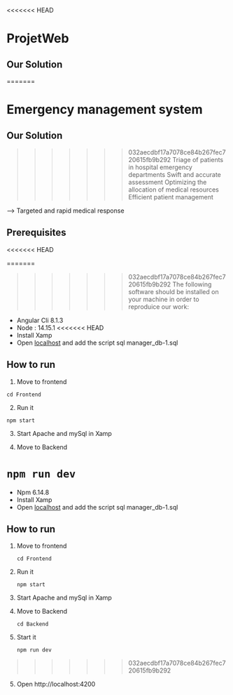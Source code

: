 <<<<<<< HEAD
# ProjetWeb

## Our Solution

=======
# Emergency management system

## Our Solution
>>>>>>> 032aecdbf17a7078ce84b267fec720615fb9b292
Triage of patients in hospital emergency departments
Swift and accurate assessment
Optimizing the allocation of medical resources
Efficient patient management

--> Targeted and rapid medical response

## Prerequisites
<<<<<<< HEAD

=======
>>>>>>> 032aecdbf17a7078ce84b267fec720615fb9b292
The following software should be installed on your machine in order to reproduice our work:

- Angular Cli 8.1.3
- Node : 14.15.1
<<<<<<< HEAD
- Install Xamp
- Open [localhost](http://localhost/phpmyadmin) and add the script sql manager_db-1.sql

## How to run

1. Move to frontend

`cd Frontend`

2. Run it

`npm start  `

3. Start Apache and mySql in Xamp

4. Move to Backend

`npm run dev `
=======
- Npm 6.14.8
- Install Xamp
- Open [localhost](http://localhost/phpmyadmin) and add the script sql manager_db-1.sql  

## How to run
1. Move to frontend

    `cd Frontend`

2. Run it

    `npm start  `

3. Start Apache and mySql in Xamp 


4. Move to Backend
   
   `cd Backend`
   
6. Start it

   `npm run dev `
>>>>>>> 032aecdbf17a7078ce84b267fec720615fb9b292

5. Open http://localhost:4200

